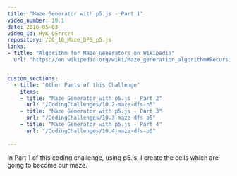 ```yaml
---
title: "Maze Generator with p5.js - Part 1"
video_number: 10.1
date: 2016-05-03
video_id: HyK_Q5rrcr4
repository: /CC_10_Maze_DFS_p5.js
links:
- title: "Algorithm for Maze Generators on Wikipedia"  
  url: "https://en.wikipedia.org/wiki/Maze_generation_algorithm#Recursive_backtracker"


custom_sections:
  - title: "Other Parts of this Challenge"
    items:
    - title: "Maze Generator with p5.js - Part 2" 
      url: "/CodingChallenges/10.2-maze-dfs-p5"
    - title: "Maze Generator with p5.js - Part 3" 
      url: "/CodingChallenges/10.3-maze-dfs-p5"  
    - title: "Maze Generator with p5.js - Part 4" 
      url: "/CodingChallenges/10.4-maze-dfs-p5"  
  
---
```


In Part 1 of this coding challenge, using p5.js, I create the cells which are going to become our maze.

